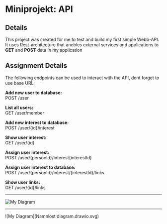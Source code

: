 # Miniprojekt: API

## Details
This project was created for me to test and build my first simple Webb-API. It uses Rest-architecture that anebles external services and applications to **GET** and **POST** data in my application

## Assignment Details

The following endpoints can be used to interact with the API, dont forget to use base URL:

**Add new user to database:**   
    POST /user

**List all users:**   
    GET /user/member

**Add new interest to database:**   
    POST /user/{id}/interest

**Show user interest:**   
    GET /user/{id}

**Assign user interest:**   
    POST /user/{personId}/interest{interestId}

**Assign user interest to database:**   
    POST /user/{personId}/interest/{interestId}/links

**Show user links:**   
    GET /user/{id}/links

___

      
![My Diagram](APIflödesDiagrambild.drawio.svg)

---

![My Diagram](Namnlöst diagram.drawio.svg)
